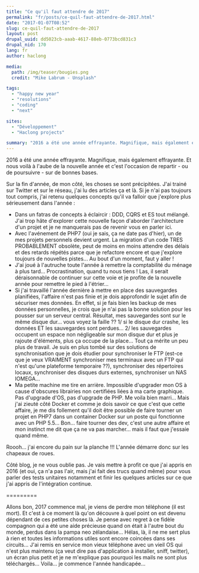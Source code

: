 ```yaml
---
title: "Ce qu'il faut attendre de 2017"
permalink: "fr/posts/ce-quil-faut-attendre-de-2017.html"
date: "2017-01-07T08:52"
slug: ce-quil-faut-attendre-de-2017
layout: post
drupal_uuid: dd5023cb-aaab-4617-88eb-0773bcd831c3
drupal_nid: 170
lang: fr
author: haclong

media:
  path: /img/teaser/bougies.png
  credit: "Mike Labrum - Unsplash"

tags:
  - "happy new year"
  - "resolutions"
  - "coding"
  - "next"

sites:
  - "Développement"
  - "Haclong projects"

summary: "2016 a été une année effrayante. Magnifique, mais également effrayante. Et nous voilà à l'aube de la nouvelle année et c'est l'occasion de repartir - ou de poursuivre - sur de bonnes bases."
---
```


2016 a été une année effrayante. Magnifique, mais également effrayante. Et nous voilà à l'aube de la nouvelle année et c'est l'occasion de repartir - ou de poursuivre - sur de bonnes bases.

Sur la fin d'année, de mon côté, les choses se sont précipitées. J'ai trainé sur Twitter et sur le réseau, j'ai lu des articles ça et là. Si je n'ai pas toujours tout compris, j'ai retenu quelques concepts qu'il va falloir que j'explore plus sérieusement dans l'année :

- Dans un fatras de concepts à éclaircir : DDD, CQRS et ES tout mélangé. J'ai trop hâte d'explorer cette nouvelle façon d'aborder l'architecture d'un projet et je ne manquerais pas de revenir vous en parler ici.
- Avec l'avénement de PHP7 (oui je sais, ça ne date pas d'hier), un de mes projets personnels devient urgent. La migration d'un code TRES PROBABLEMENT obsolète, peut de moins en moins attendre des délais et des retards répétés parce que je refactore encore et que j'explore toujours de nouvelles pistes... Au bout d'un moment, faut y aller !
- J'ai joué à l'autruche toute l'année à remettre la comptabilité du ménage à plus tard... Procrastination, quand tu nous tiens ! Las, il serait déraisonnable de continuer sur cette voie et je profite de la nouvelle année pour remettre le pied à l'étrier...
- Si j'ai travaillé l'année dernière à mettre en place des sauvegardes planifiées, l'affaire n'est pas finie et je dois approfondir le sujet afin de sécuriser mes données. En effet, si je fais bien les backup de mes données personnelles, je crois que je n'ai pas la bonne solution pour les pousser sur un serveur central. Résultat, mes sauvegardes sont sur le même disque dur... vous voyez la faille ?? 1/ si le disque dur crashe, les données ET les sauvegardes sont perdues... 2/ les sauvegardes occupent un espace non négligeable sur mon disque dur et plus je rajoute d'éléments, plus ça occupe de la place... Tout ça mérite un peu plus de travail. Je suis en plus tombé sur des solutions de synchronisation que je dois étudier pour synchroniser le FTP (est-ce que je veux VRAIMENT synchroniser mes terminaux avec un FTP qui n'est qu'une plateforme temporaire ??), synchroniser des répertoires locaux, synchroniser des disques durs externes, synchroniser un NAS IOMEGA...
- Ma petite machine me tire en arrière. Impossible d'upgrader mon OS à cause d'obscures librairies non certifiées liées à ma carte graphique. Pas d'upgrade d'OS, pas d'upgrade de PHP. Me voila bien marri... Mais j'ai zieuté côté Docker et comme je dois savoir ce que c'est que cette affaire, je me dis follement qu'il doit être possible de faire tourner un projet en PHP7 dans un container Docker sur un poste qui fonctionne avec un PHP 5.5... Bon... faire tourner des dev, c'est une autre affaire et mon instinct me dit que ça ne va pas marcher... mais il faut que j'essaie quand même.

Roooh... j'ai encore du pain sur la planche !!! L'année démarre donc sur les chapeaux de roues.

Côté blog, je ne vous oublie pas. Je vais mettre à profit ce que j'ai appris en 2016 (et oui, ça n'a pas l'air, mais j'ai fait des trucs quand même) pour vous parler des tests unitaires notamment et finir les quelques articles sur ce que j'ai appris de l'intégration continue.

=========

Allons bon, 2017 commence mal, je viens de perdre mon téléphone (il est mort). Et c'est à ce moment là qu'on découvre à quel point on est devenu dépendant de ces petites choses là. Je pense avec regret à ce fidèle compagnon qui a été une aide précieuse quand on était à l'autre bout du monde, perdus dans la pampa neo zélandaise... Hélas, là, il ne me sert plus à rien et toutes les informations utiles sont encore coincées dans ses circuits... J'ai remis en service mon vieux téléphone avec un vieil OS qui n'est plus maintenu (ça veut dire pas d'application à installer, sniff, twitter), un écran plus petit et je ne m'explique pas pourquoi les mails ne sont plus téléchargés... Voila... je commence l'année handicapée...

